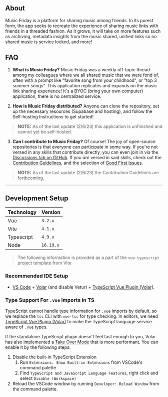 ## About

Music Friday is a platform for sharing music among friends. In its purest form, the app seeks to recreate the experience of sharing music links with friends in a threaded fashion. As it grows, it will take on more features such as archiving, metadata insights from the music shared, unified links so no shared music is service locked, and more!

## FAQ

1. **What is Music Friday?**  Music Friday was a weekly off-topic thread among my colleagues where we all shared music that we were fond of, often with a prompt like "favorite song from your childhood", or "top 3 summer songs". This application replicates and expands on the music link sharing experience! It's a BYOC (bring your own computer) application, there is no centralized service.

2. **How is Music Friday distributed?**  Anyone can clone the repository, set up the necessary resources (Supabase and hosting), and follow the Self-hosting Instructions to get started!

> **NOTE:** As of the last update (2/6/23) this application is unfinished and cannot yet be self-hosted.

3. **Can I contribute to Music Friday?**  Of course! The joy of open-source repositories is that everyone can participate in some way. If you're not versed in any skills that contribute directly, you can even join in via the [Discussions tab on GitHub](https://github.com/kevinhaube/music-friday/discussions). If you _are_ versed in said skills, check out the [Contribution Guidelines](https://github.com/kevinhaube/music-friday/blob/main/CONTRIBUTING.md), and the selection of [Good First Issues](https://github.com/kevinhaube/music-friday/issues?q=is%3Aopen+is%3Aissue+label%3A%22good+first+issue%22).

> **NOTE:** As of the last update (2/6/23) the Contribution Guidelines are forthcoming.

---

## Development Setup

| Technology | Version |
| ---------- | ------- |
| Vue | `3.2.x` |
| Vite | `4.1.x` |
| Typescript | `4.9.x` |
| Node | `16.19.x` |
 
> The following information is provided as a part of the `vue-typescript` project template from Vite

### Recommended IDE Setup

- [VS Code](https://code.visualstudio.com/) + [Volar](https://marketplace.visualstudio.com/items?itemName=Vue.volar) (and disable Vetur) + [TypeScript Vue Plugin (Volar)](https://marketplace.visualstudio.com/items?itemName=Vue.vscode-typescript-vue-plugin).

### Type Support For `.vue` Imports in TS

TypeScript cannot handle type information for `.vue` imports by default, so we replace the `tsc` CLI with `vue-tsc` for type checking. In editors, we need [TypeScript Vue Plugin (Volar)](https://marketplace.visualstudio.com/items?itemName=Vue.vscode-typescript-vue-plugin) to make the TypeScript language service aware of `.vue` types.

If the standalone TypeScript plugin doesn't feel fast enough to you, Volar has also implemented a [Take Over Mode](https://github.com/johnsoncodehk/volar/discussions/471#discussioncomment-1361669) that is more performant. You can enable it by the following steps:

1. Disable the built-in TypeScript Extension
   1. Run `Extensions: Show Built-in Extensions` from VSCode's command palette
   2. Find `TypeScript and JavaScript Language Features`, right click and select `Disable (Workspace)`
2. Reload the VSCode window by running `Developer: Reload Window` from the command palette.
